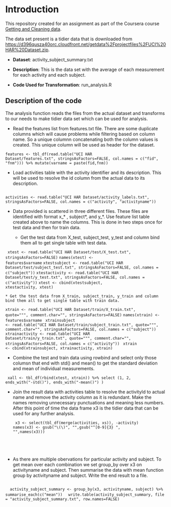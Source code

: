 # Introduction

This repository created for an assignment as part of the Coursera course <a href="https://www.coursera.org/learn/data-cleaning/">Getting and Cleaning data</a>.

The data set present is a tidier data that is downloaded from <a href="https://d396qusza40orc.cloudfront.net/getdata%2Fprojectfiles%2FUCI%20HAR%20Dataset.zip">https://d396qusza40orc.cloudfront.net/getdata%2Fprojectfiles%2FUCI%20HAR%20Dataset.zip</a>.

* <b>Dataset</b>: activity_subject_summary.txt

* <b>Description</b>: This is the data set with the average of each measurement for each activity and each subject.

* <b>Code Used for Transformation</b>: run_analysis.R

## Description of the code

The analysis function reads the files from the actual dataset and transforms to our needs to make tidier data set which can be used for analysis.


* Read the features list from features.txt file. There are some duplicate columns which will cause problems while filtering based on column name. So a unique columnn concatenating both the column values is created. This unique column will be used as header for the dataset.

<code>features <- tbl_df(read.table("UCI HAR Dataset/features.txt", stringsAsFactors=FALSE, col.names = c("fid", "fnm"))) %>% mutate(varname = paste(fid,fnm))
</code>

* Load activities table with the activity identifier and its description. This will be used to resolve the id column from the actual data to its description.
  
<code>
activities <- read.table("UCI HAR Dataset/activity_labels.txt", stringsAsFactors=FALSE, col.names = c("activity", "activityname"))
</code>

* Data provided is scattered in three different files. These files are identified with format x_* , subject*, and y_*. Use feature list table created above to name the columns. This is done in two steps once for test data and then for train data.
  
	* Get the test data from X_test, subject_test, y_test and column bind them all to get single table with test data.

<code>  xtest <- read.table("UCI HAR Dataset/test/X_test.txt", stringsAsFactors=FALSE)</code>
  <code>names(xtest) <- features$varname</code>
  <code>xtestsubject <- read.table("UCI HAR Dataset/test/subject_test.txt", stringsAsFactors=FALSE, col.names = c("subject"))</code>
  <code>xtestactivity <- read.table("UCI HAR Dataset/test/y_test.txt", stringsAsFactors=FALSE, col.names = c("activity"))</code>
  <code>xtest <- cbind(xtestsubject, xtestactivity, xtest)
</code>

	* Get the test data from X_train, subject_train, y_train and column bind them all to get single table with train data.

  <code>xtrain <- read.table("UCI HAR Dataset/train/X_train.txt", quote="\"", comment.char="", stringsAsFactors=FALSE)</code>
  <code>names(xtrain) <- features$varname </code>
  <code>xtrainsubject <- read.table("UCI HAR Dataset/train/subject_train.txt", quote="\"", comment.char="", stringsAsFactors=FALSE, col.names = c("subject")) </code>
  <code>xtrainactivity <- read.table("UCI HAR Dataset/train/y_train.txt", quote="\"", comment.char="", stringsAsFactors=FALSE, col.names = c("activity")) </code>
  <code>xtrain <- cbind(xtrainsubject, xtrainactivity, xtrain) </code>
</code>

* Combine the test and train data using rowbind and select only those columsn that end with std() and mean() to get the standard deviation and mean of individual measurements.

<code>  xall <- tbl_df(rbind(xtest, xtrain)) %>% select (1, 2, ends_with("-std()"), ends_with("-mean()") )
</code>

* Join the result data with activities table to resolve the activityId to actual name and remove the activity column as it is redundant. Make the names removing unnecessary punctuations and meaning less numbers. After this point of time the data frame x3 is the tidier data that can be used for any further analysis.

  <code> x3 <- select(tbl_df(merge(activities, xs)), -activity) </code>
  <code>names(x3) <- gsub("\\(\\)", "",gsub("^[0-9]{3} ", "",names(x3)))
</code>

  
* As there are multiple obervations for particular activity and subject. To get mean over each combination we set group_by over x3 on activityname and subject. Then summarise the data with mean function group by activityname and subject. Write the end result to a file.

 <code>
  activity_subject_summary <- group_by(x3, activityname, subject) %>% summarise_each(c("mean"))</code>
<code>  write.table(activity_subject_summary, file = "activity_subject_summary.txt", row.names=FALSE)
</code>
 

